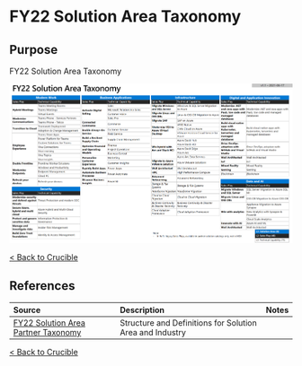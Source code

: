 # FY22 Solution Area Taxonomy

## Purpose

FY22 Solution Area Taxonomy

![FY22 Solution Area Taxonomy](./Library/TaxonomyFY22.png)

[< Back to Crucible](./)

## References


Source | Description | Notes
:----- | :-----  | :-----
[FY22 Solution Area Partner Taxonomy](https://aka.ms/FY22TaxonomyPartner)|Structure and Definitions for Solution Area and Industry|

[< Back to Crucible](./)
